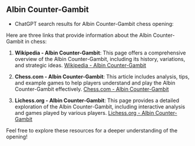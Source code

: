 ## Albin Counter-Gambit

 + ChatGPT search results for Albin Counter-Gambit chess opening:

Here are three links that provide information about the Albin Counter-Gambit in chess:

1. **Wikipedia - Albin Counter-Gambit**: This page offers a comprehensive overview of the Albin Counter-Gambit, including its history, variations, and strategic ideas.
   [Wikipedia - Albin Counter-Gambit](https://en.wikipedia.org/wiki/Albin_Counter-Gambit)

2. **Chess.com - Albin Counter-Gambit**: This article includes analysis, tips, and example games to help players understand and play the Albin Counter-Gambit effectively.
   [Chess.com - Albin Counter-Gambit](https://www.chess.com/openings/Albin-Counter-Gambit)

3. **Lichess.org - Albin Counter-Gambit**: This page provides a detailed exploration of the Albin Counter-Gambit, including interactive analysis and games played by various players.
   [Lichess.org - Albin Counter-Gambit](https://lichess.org/opening/Albin-Counter-Gambit)

Feel free to explore these resources for a deeper understanding of the opening!